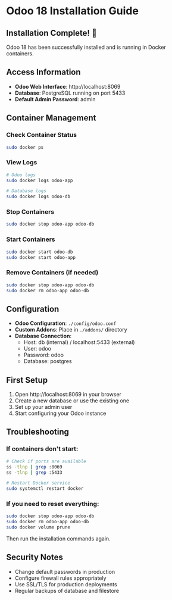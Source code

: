 # Odoo 18 Installation Guide

## Installation Complete! 🎉

Odoo 18 has been successfully installed and is running in Docker containers.

## Access Information

- **Odoo Web Interface**: http://localhost:8069
- **Database**: PostgreSQL running on port 5433
- **Default Admin Password**: admin

## Container Management

### Check Container Status
```bash
sudo docker ps
```

### View Logs
```bash
# Odoo logs
sudo docker logs odoo-app

# Database logs
sudo docker logs odoo-db
```

### Stop Containers
```bash
sudo docker stop odoo-app odoo-db
```

### Start Containers
```bash
sudo docker start odoo-db
sudo docker start odoo-app
```

### Remove Containers (if needed)
```bash
sudo docker stop odoo-app odoo-db
sudo docker rm odoo-app odoo-db
```

## Configuration

- **Odoo Configuration**: `./config/odoo.conf`
- **Custom Addons**: Place in `./addons/` directory
- **Database Connection**: 
  - Host: db (internal) / localhost:5433 (external)
  - User: odoo
  - Password: odoo
  - Database: postgres

## First Setup

1. Open http://localhost:8069 in your browser
2. Create a new database or use the existing one
3. Set up your admin user
4. Start configuring your Odoo instance

## Troubleshooting

### If containers don't start:
```bash
# Check if ports are available
ss -tlnp | grep :8069
ss -tlnp | grep :5433

# Restart Docker service
sudo systemctl restart docker
```

### If you need to reset everything:
```bash
sudo docker stop odoo-app odoo-db
sudo docker rm odoo-app odoo-db
sudo docker volume prune
```

Then run the installation commands again.

## Security Notes

- Change default passwords in production
- Configure firewall rules appropriately
- Use SSL/TLS for production deployments
- Regular backups of database and filestore